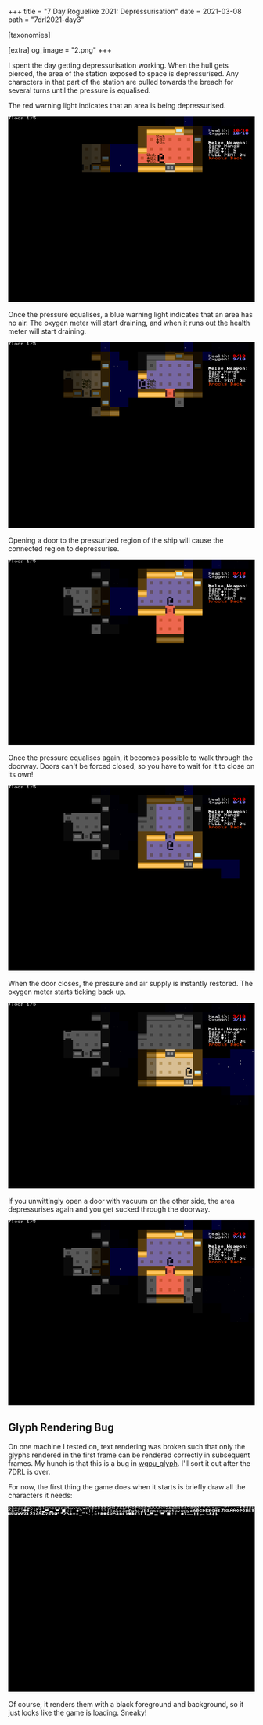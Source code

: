 +++
title = "7 Day Roguelike 2021: Depressurisation"
date = 2021-03-08
path = "7drl2021-day3"

[taxonomies]

[extra]
og_image = "2.png"
+++

I spent the day getting depressurisation  working.
When the hull gets pierced, the area of the station exposed to space is depressurised.
Any characters in that part of the station are pulled towards the breach for several turns
until the pressure is equalised.

The red warning light indicates that an area is being depressurised.

![1.png](1.png)

Once the pressure equalises, a blue warning light indicates that an area has no air.
The oxygen meter will start draining, and when it runs out the health meter will start draining.

<!-- more -->

![2.png](2.png)

Opening a door to the pressurized region of the ship will cause the connected region to depressurise.

![3.png](3.png)

Once the pressure equalises again, it becomes possible to walk through the doorway.
Doors can't be forced closed, so you have to wait for it to close on its own!

![4.png](4.png)

When the door closes, the pressure and air supply is instantly restored. The oxygen meter starts ticking back up.

![5.png](5.png)

If you unwittingly open a door with vacuum on the other side, the area depressurises again and you get sucked through the doorway.

![6.png](6.png)

## Glyph Rendering Bug

On one machine I tested on, text rendering was broken such that only the glyphs rendered in the first frame can be rendered correctly in
subsequent frames. My hunch is that this is a bug in [wgpu_glyph](https://crates.io/crates/wgpu_glyph). I'll sort it out after the 7DRL is
over.

For now, the first thing the game does when it starts is briefly draw all the characters it needs:

![prime-font.png](prime-font.png)

Of course, it renders them with a black foreground and background, so it just looks like the game is loading. Sneaky!
